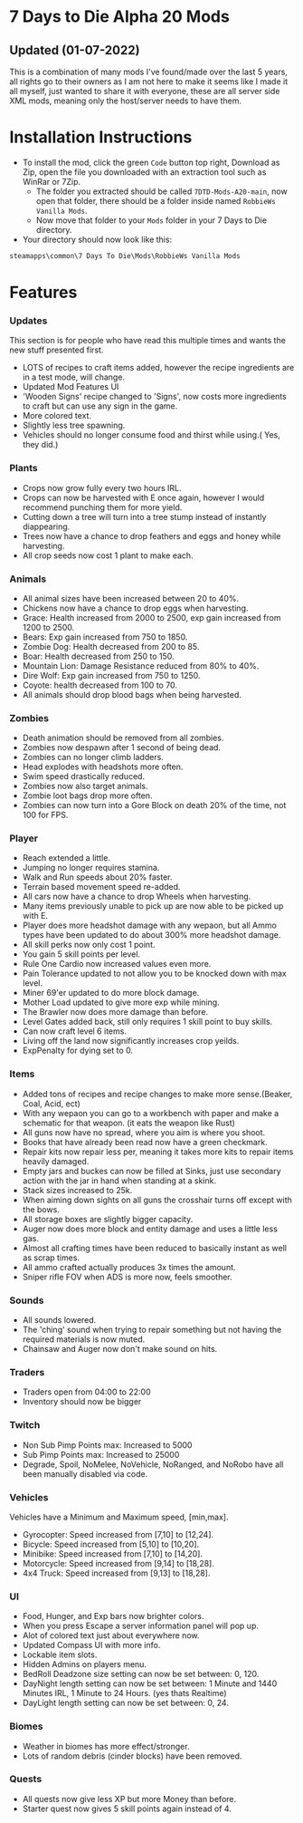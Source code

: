 # 7 Days to Die Alpha 20 Mods
## Updated (01-07-2022)
This is a combination of many mods I've found/made over the last 5 years, all rights go to their owners as I am not here to make it seems like I made it all myself, just wanted to share it with everyone, these are all server side XML mods, meaning only the host/server needs to have them.
# Installation Instructions
+ To install the mod, click the green `Code` button top right, Download as Zip, open the file you downloaded with an extraction tool such as WinRar or 7Zip. 
  + The folder you extracted should be called `7DTD-Mods-A20-main`, now open that folder, there should be a folder inside named `RobbieWs Vanilla Mods`. 
  + Now move that folder to your `Mods` folder in your 7 Days to Die directory.     
+ Your directory should now look like this:
```xml
steamapps\common\7 Days To Die\Mods\RobbieWs Vanilla Mods
```
# Features
### Updates
This section is for people who have read this multiple times and wants the new stuff presented first.
+ LOTS of recipes to craft items added, however the recipe ingredients are in a test mode, will change.
+ Updated Mod Features UI
+ 'Wooden Signs' recipe changed to 'Signs', now costs more ingredients to craft but can use any sign in the game.
+ More colored text. 
+ Slightly less tree spawning.
+ Vehicles should no longer consume food and thirst while using.( Yes, they did.)
### Plants
+ Crops now grow fully every two hours IRL.
+ Crops can now be harvested with E once again, however I would recommend punching them for more yield.
+ Cutting down a tree will turn into a tree stump instead of instantly diappearing.
+ Trees now have a chance to drop feathers and eggs and honey while harvesting.
+ All crop seeds now cost 1 plant to make each.
### Animals
+ All animal sizes have been increased between 20 to 40%.
+ Chickens now have a chance to drop eggs when harvesting.
+ Grace: Health increased from 2000 to 2500, exp gain increased from 1200 to 2500.
+ Bears: Exp gain increased from 750 to 1850.
+ Zombie Dog: Health decreased from 200 to 85.
+ Boar: Health decreased from 250 to 150.
+ Mountain Lion: Damage Resistance reduced from 80% to 40%.
+ Dire Wolf: Exp gain increased from 750 to 1250.
+ Coyote: health decreased from 100 to 70.
+ All animals should drop blood bags when being harvested.
### Zombies
+ Death animation should be removed from all zombies.
+ Zombies now despawn after 1 second of being dead.
+ Zombies can no longer climb ladders.
+ Head explodes with headshots more often.
+ Swim speed drastically reduced.
+ Zombies now also target animals.
+ Zombie loot bags drop more often.
+ Zombies can now turn into a Gore Block on death 20% of the time, not 100 for FPS.
### Player
+ Reach extended a little.
+ Jumping no longer requires stamina.
+ Walk and Run speeds about 20% faster.
+ Terrain based movement speed re-added.
+ All cars now have a chance to drop Wheels when harvesting.
+ Many items previously unable to pick up are now able to be picked up with E.
+ Player does more headshot damage with any wepaon, but all Ammo types have been updated to do about 300% more headshot damage.
+ All skill perks now only cost 1 point.
+ You gain 5 skill points per level.
+ Rule One Cardio now increased values even more.
+ Pain Tolerance updated to not allow you to be knocked down with max level.
+ Miner 69'er updated to do more block damage.
+ Mother Load updated to give more exp while mining.
+ The Brawler now does more damage than before.
+ Level Gates added back, still only requires 1 skill point to buy skills.
+ Can now craft level 6 items.
+ Living off the land now significantly increases crop yeilds.
+ ExpPenalty for dying set to 0.
### Items
+ Added tons of recipes and recipe changes to make more sense.(Beaker, Coal, Acid, ect)
+ With any wepaon you can go to a workbench with paper and make a schematic for that weapon. (it eats the weapon like Rust)
+ All guns now have no spread, where you aim is where you shoot.
+ Books that have already been read now have a green checkmark.
+ Repair kits now repair less per, meaning it takes more kits to repair items heavily damaged.
+ Empty jars and buckes can now be filled at Sinks, just use secondary action with the jar in hand when standing at a skink.
+ Stack sizes increased to 25k.
+ When aiming down sights on all guns the crosshair turns off except with the bows.
+ All storage boxes are slightly bigger capacity.
+ Auger now does more block and entity damage and uses a little less gas.
+ Almost all crafting times have been reduced to basically instant as well as scrap times.
+ All ammo crafted actually produces 3x times the amount.
+ Sniper rifle FOV when ADS is more now, feels smoother.
### Sounds
+ All sounds lowered.
+ The 'ching' sound when trying to repair something but not having the required materials is now muted.
+ Chainsaw and Auger now don't make sound on hits.
### Traders
+ Traders open from 04:00  to 22:00
+ Inventory should now be bigger
### Twitch
+ Non Sub Pimp Points max: Increased to 5000
+ Sub Pimp Points max: Increased to 25000
+ Degrade, Spoil, NoMelee, NoVehicle, NoRanged, and NoRobo have all been manually disabled via code.
### Vehicles
Vehicles have a Minimum and Maximum speed, [min,max].
+ Gyrocopter: Speed increased from [7,10] to [12,24].
+ Bicycle:  Speed increased from [5,10] to [10,20].
+ Minibike: Speed increased from [7,10] to [14,20].
+ Motorcycle: Speed increased from [9,14] to [18,28].
+ 4x4 Truck: Speed increased from [9,13] to [18,28].
### UI
+ Food, Hunger, and Exp bars now brighter colors.
+ When you press Escape a server information panel will pop up.
+ Alot of colored text just about everywhere now.
+ Updated Compass UI with more info.
+ Lockable item slots.
+ Hidden Admins on players menu.
+ BedRoll Deadzone size setting can now be set between: 0, 120.
+ DayNight length setting can now be set between: 1 Minute and 1440 Minutes IRL, 1 Minute to 24 Hours. (yes thats Realtime)
+ DayLight length setting can now be set between: 0, 24.
### Biomes
+ Weather in biomes has more effect/stronger.
+ Lots of random debris (cinder blocks) have been removed.
### Quests
+ All quests now give less XP but more Money than before.
+ Starter quest now gives 5 skill points again instead of 4.
